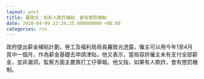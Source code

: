 ```yaml
---
layout: post
title: 羅致光︰如有人欺詐補貼　會有懲罰機制
date: 2020-04-09 22:24:25.000000000 +08:00
categories: rss
---
```


政府提出薪金補貼計劃，勞工及福利局局長羅致光透露，僱主可以用今年1至4月其中一個月，作為薪金基礎去申請津貼，他又表示，當局容許僱主未有支付全部薪金，並非漏洞，監察方面主要靠打工仔舉報。他又指，如果有人欺詐，會有懲罰機制。
